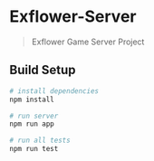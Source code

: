 # Exflower-Server

> Exflower Game Server Project

## Build Setup

``` bash
# install dependencies
npm install

# run server
npm run app

# run all tests
npm run test
```
